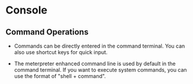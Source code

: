# Console

## Command Operations

+ Commands can be directly entered in the command terminal. You can also use shortcut keys for quick input.

+ The meterpreter enhanced command line is used by default in the command terminal. If you want to execute system commands, you can use the format of "shell + command". 